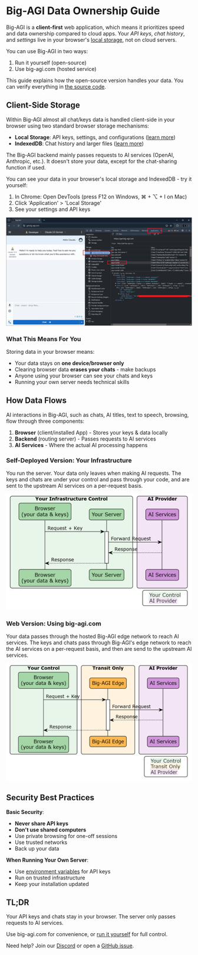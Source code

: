 # Big-AGI Data Ownership Guide

Big-AGI is a **client-first** web application, which means it prioritizes speed and data ownership compared to cloud apps.
Your *API keys*, *chat history*, and *settings* live in your
browser's [local storage](https://developer.mozilla.org/en-US/docs/Web/API/Window/localStorage), not
on cloud servers.

You can use Big-AGI in two ways:

1. Run it yourself (open-source)
2. Use big-agi.com (hosted service)

This guide explains how the open-source version handles your data. You can verify everything in [the source code](https://github.com/enricoros/big-agi).

## Client-Side Storage

Within Big-AGI almost all chat/keys data is handled client-side in your browser using two
standard browser storage mechanisms:

- **Local Storage**: API keys, settings, and configurations ([learn more](https://developer.mozilla.org/en-US/docs/Web/API/Window/localStorage))
- **IndexedDB**: Chat history and larger files ([learn more](https://developer.mozilla.org/en-US/docs/Web/API/IndexedDB_API))

The Big-AGI backend mainly passes requests to AI services (OpenAI, Anthropic, etc.). It doesn't store your data, except for the chat-sharing function if used.

You can see your data in your browser's local storage and IndexedDB - try it yourself:

1. In Chrome: Open DevTools (press F12 on Windows, ⌘ + ⌥ + I on Mac)
2. Click 'Application' > 'Local Storage'
3. See your settings and API keys

![Browser local storage showing API keys and chat data](pixels/data_ownership_local_storage.png)

### What This Means For You

Storing data in your browser means:

- Your data stays on **one device/browser only**
- Clearing browser data **erases your chats** - make backups
- Anyone using your browser can see your chats and keys
- Running your own server needs technical skills

## How Data Flows

AI interactions in Big-AGI, such as chats, AI titles, text to speech, browsing, flow through three components:

1. **Browser** (client/installed App) - Stores your keys & data locally
2. **Backend** (routing server) - Passes requests to AI services
3. **AI Services** - Where the actual AI processing happens

### Self-Deployed Version: Your Infrastructure

You run the server. Your data only leaves when making AI requests.
The keys and chats are under your control and pass through your code, and are sent to
the upstream AI services on a per-request basis.

![data_ownership_local.png](pixels/data_ownership_deployed.png)

### Web Version: Using big-agi.com

Your data passes through the hosted Big-AGI edge network to reach AI services. The keys
and chats pass through Big-AGI's edge network to reach the AI services on a per-request basis,
and then are send to the upstream AI services.

![data_ownership_hosted.png](pixels/data_ownership_hosted.png)

## Security Best Practices

**Basic Security**:

- **Never share API keys**
- **Don't use shared computers**
- Use private browsing for one-off sessions
- Use trusted networks
- Back up your data

**When Running Your Own Server**:

- Use [environment variables](environment-variables.md) for API keys
- Run on trusted infrastructure
- Keep your installation updated

## TL;DR

Your API keys and chats stay in your browser. The server only passes requests to AI services.

Use big-agi.com for convenience, or [run it yourself](installation.md) for full control.

Need help? Join our [Discord](https://discord.gg/MkH4qj2Jp9) or open a [GitHub issue](https://github.com/enricoros/big-agi/issues).
